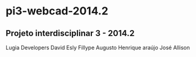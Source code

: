 pi3-webcad-2014.2
=================

Projeto interdisciplinar 3 - 2014.2
-----------------------------------

Lugia Developers
David Esly
Fillype Augusto
Henrique araújo
José Allison